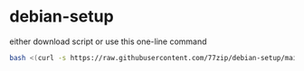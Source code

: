 # debian-setup
either download script or use this one-line command
```bash
bash <(curl -s https://raw.githubusercontent.com/77zip/debian-setup/main/gnome-setup.sh)
```
